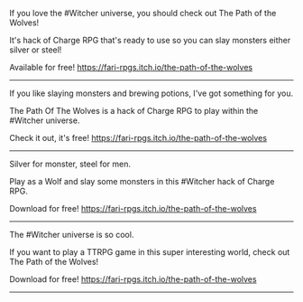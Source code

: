 If you love the #Witcher universe, you should check out The Path of the Wolves!

It's hack of Charge RPG that's ready to use so you can slay monsters either silver or steel! 

Available for free! https://fari-rpgs.itch.io/the-path-of-the-wolves

---

If you like slaying monsters and brewing potions, I've got something for you.

The Path Of The Wolves is a hack of Charge RPG to play within the #Witcher universe.

Check it out, it's free! https://fari-rpgs.itch.io/the-path-of-the-wolves

---

Silver for monster, steel for men.

Play as a Wolf and slay some monsters in this #Witcher hack of Charge RPG.

Download for free! https://fari-rpgs.itch.io/the-path-of-the-wolves

---

The #Witcher universe is so cool.

If you want to play a TTRPG game in this super interesting world, check out The Path of the Wolves!

Download for free! https://fari-rpgs.itch.io/the-path-of-the-wolves

---